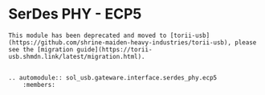 # SerDes PHY - ECP5

```{important}
This module has been deprecated and moved to [torii-usb](https://github.com/shrine-maiden-heavy-industries/torii-usb), please see the [migration guide](https://torii-usb.shmdn.link/latest/migration.html).
```

```{eval-rst}

.. automodule:: sol_usb.gateware.interface.serdes_phy.ecp5
	:members:

```
